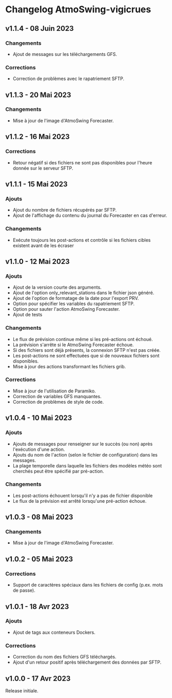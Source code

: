 # Changelog AtmoSwing-vigicrues


## v1.1.4 - 08 Juin 2023

### Changements

*   Ajout de messages sur les téléchargements GFS.

### Corrections

*   Correction de problèmes avec le rapatriement SFTP.


## v1.1.3 - 20 Mai 2023

### Changements

*   Mise à jour de l'image d'AtmoSwing Forecaster.


## v1.1.2 - 16 Mai 2023

### Corrections

*   Retour négatif si des fichiers ne sont pas disponibles pour l'heure donnée sur le serveur SFTP.


## v1.1.1 - 15 Mai 2023

### Ajouts

*   Ajout du nombre de fichiers récupérés par SFTP.
*   Ajout de l'affichage du contenu du journal du Forecaster en cas d'erreur.

### Changements

*   Exécute toujours les post-actions et contrôle si les fichiers cibles existent avant
    de les écraser


## v1.1.0 - 12 Mai 2023

### Ajouts

*   Ajout de la version courte des arguments.
*   Ajout de l'option only_relevant_stations dans le fichier json généré.
*   Ajout de l'option de formatage de la date pour l'export PRV.
*   Option pour spécifier les variables du rapatriement SFTP.
*   Option pour sauter l'action AtmoSwing Forecaster.
*   Ajout de tests

### Changements

*   Le flux de prévision continue même si les pré-actions ont échoué.
*   La prévision s'arrête si le AtmoSwing Forecaster échoue.
*   Si des fichiers sont déjà présents, la connexion SFTP n'est pas créée.
*   Les post-actions ne sont effectuées que si de nouveaux fichiers sont disponibles.
*   Mise à jour des actions transformant les fichiers grib.

### Corrections

*   Mise à jour de l'utilisation de Paramiko.
*   Correction de variables GFS manquantes.
*   Correction de problèmes de style de code.


## v1.0.4 - 10 Mai 2023

### Ajouts

*   Ajouts de messages pour renseigner sur le succès (ou non) après l'exécution d'une action.
*   Ajouts du nom de l'action (selon le fichier de configuration) dans les messages.
*   La plage temporelle dans laquelle les fichiers des modèles météo sont cherchés peut être spécifié par pré-action.

### Changements

*   Les post-actions échouent lorsqu'il n'y a pas de fichier disponible
*   Le flux de la prévision est arrêté lorsqu'une pré-action échoue.


## v1.0.3 - 08 Mai 2023

### Changements

*   Mise à jour de l'image d'AtmoSwing Forecaster.


## v1.0.2 - 05 Mai 2023

### Corrections

*   Support de caractères spéciaux dans les fichiers de config (p.ex. mots de passe).


## v1.0.1 - 18 Avr 2023

### Ajouts

*   Ajout de tags aux conteneurs Dockers.

### Corrections

*   Correction du nom des fichiers GFS téléchargés.
*   Ajout d'un retour positif après téléchargement des données par SFTP.


## v1.0.0 - 17 Avr 2023

Release initiale.
